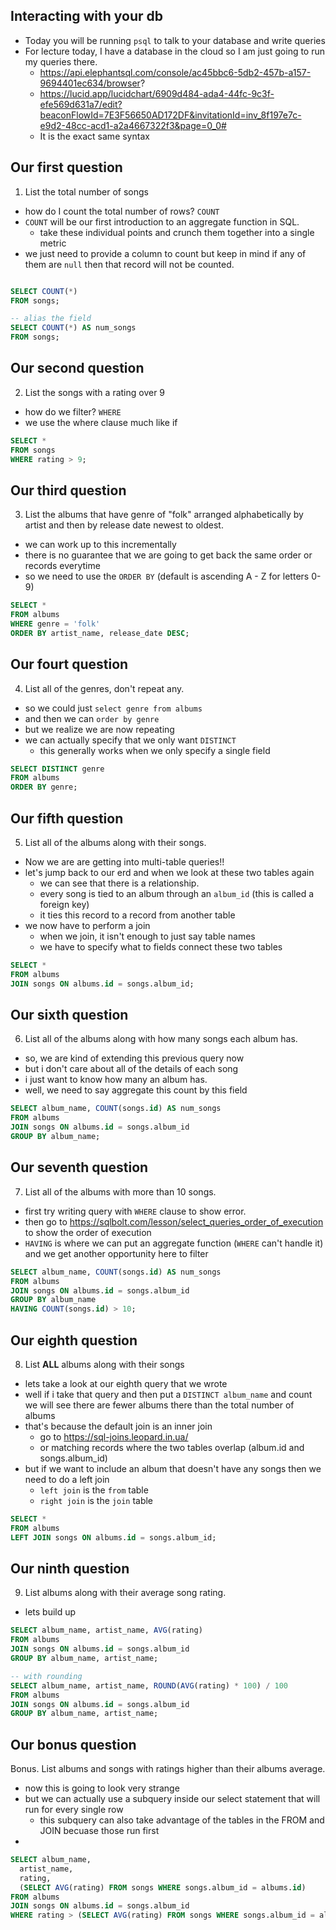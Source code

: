 ## Interacting with your db
- Today you will be running `psql` to talk to your database and write queries
- For lecture today, I have a database in the cloud so I am just going to run my queries there.
  - https://api.elephantsql.com/console/ac45bbc6-5db2-457b-a157-9694401ec634/browser?
  - https://lucid.app/lucidchart/6909d484-ada4-44fc-9c3f-efe569d631a7/edit?beaconFlowId=7E3F56650AD172DF&invitationId=inv_8f197e7c-e9d2-48cc-acd1-a2a4667322f3&page=0_0#
  - It is the exact same syntax


## Our first question
1. List the total number of songs

- how do I count the total number of rows? `COUNT`
- `COUNT` will be our first introduction to an aggregate function in SQL.
  - take these individual points and crunch them together into a single metric
- we just need to provide a column to count but keep in mind if any of them are `null` then that record will not be counted.
```sql

SELECT COUNT(*)
FROM songs;

-- alias the field
SELECT COUNT(*) AS num_songs
FROM songs;

```

## Our second question
2. List the songs with a rating over 9

- how do we filter? `WHERE`
- we use the where clause much like if

```sql
SELECT *
FROM songs
WHERE rating > 9;
```

## Our third question

3. List the albums that have genre of "folk" arranged alphabetically by artist and then by release date newest to oldest.

- we can work up to this incrementally
- there is no guarantee that we are going to get back the same order or records everytime
- so we need to use the `ORDER BY` (default is ascending A - Z for letters 0-9)

```sql
SELECT * 
FROM albums
WHERE genre = 'folk'
ORDER BY artist_name, release_date DESC;
```

## Our fourt question

4. List all of the genres, don't repeat any.
- so we could just `select genre from albums`
- and then we can `order by genre`
- but we realize we are now repeating
- we can actually specify that we only want `DISTINCT` 
  - this generally works when we only specify a single field

```sql
SELECT DISTINCT genre
FROM albums
ORDER BY genre;
```

## Our fifth question
5. List all of the albums along with their songs.

- Now we are are getting into multi-table queries!!
- let's jump back to our erd and when we look at these two tables again
  - we can see that there is a relationship.
  - every song is tied to an album through an `album_id` (this is called a foreign key)
  - it ties this record to a record from another table
- we now have to perform a join
  - when we join, it isn't enough to just say table names
  - we have to specify what to fields connect these two tables

```sql
SELECT *
FROM albums
JOIN songs ON albums.id = songs.album_id;
```

## Our sixth question
6. List all of the albums along with how many songs each album has.
- so, we are kind of extending this previous query now
- but i don't care about all of the details of each song 
- i just want to know how many an album has.
- well, we need to say aggregate this count by this field

```sql
SELECT album_name, COUNT(songs.id) AS num_songs
FROM albums
JOIN songs ON albums.id = songs.album_id
GROUP BY album_name;
```

## Our seventh question
7. List all of the albums with more than 10 songs.

- first try writing query with `WHERE` clause to show error.
- then go to https://sqlbolt.com/lesson/select_queries_order_of_execution to show the order of execution
- `HAVING` is where we can put an aggregate function (`WHERE` can't handle it) and we get another opportunity here to filter

```sql
SELECT album_name, COUNT(songs.id) AS num_songs
FROM albums
JOIN songs ON albums.id = songs.album_id
GROUP BY album_name
HAVING COUNT(songs.id) > 10;
```

## Our eighth question
8. List **ALL** albums along with their songs
- lets take a look at our eighth query that we wrote
- well if i take that query and then put a `DISTINCT album_name` and count we will see there are fewer albums there than the total number of albums
- that's because the default join is an inner join
  - go to https://sql-joins.leopard.in.ua/
  - or matching records where the two tables overlap (album.id and songs.album_id)
- but if we want to include an album that doesn't have any songs then we need to do a left join
  - `left join` is the `from` table
  - `right join` is the `join` table
```sql
SELECT *
FROM albums
LEFT JOIN songs ON albums.id = songs.album_id;
```

## Our ninth question
9. List albums along with their average song rating.
- lets build up

```sql
SELECT album_name, artist_name, AVG(rating)
FROM albums
JOIN songs ON albums.id = songs.album_id
GROUP BY album_name, artist_name;

-- with rounding
SELECT album_name, artist_name, ROUND(AVG(rating) * 100) / 100
FROM albums
JOIN songs ON albums.id = songs.album_id
GROUP BY album_name, artist_name;
```

## Our bonus question
Bonus. List albums and songs with ratings higher than their albums average.

- now this is going to look very strange
- but we can actually use a subquery inside our select statement that will run for every single row
  - this subquery can also take advantage of the tables in the FROM and JOIN becuase those run first
-

```sql
SELECT album_name, 
  artist_name, 
  rating,
  (SELECT AVG(rating) FROM songs WHERE songs.album_id = albums.id) 
FROM albums
JOIN songs ON albums.id = songs.album_id
WHERE rating > (SELECT AVG(rating) FROM songs WHERE songs.album_id = albums.id);
```



